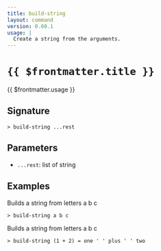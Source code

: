 ```yaml
---
title: build-string
layout: command
version: 0.60.1
usage: |
  Create a string from the arguments.
---
```


# `{{ $frontmatter.title }}`

<div style='white-space: pre-wrap;'>{{ $frontmatter.usage }}</div>

## Signature

```> build-string ...rest```

## Parameters

 -  `...rest`: list of string

## Examples

Builds a string from letters a b c
```shell
> build-string a b c
```

Builds a string from letters a b c
```shell
> build-string (1 + 2) = one ' ' plus ' ' two
```
